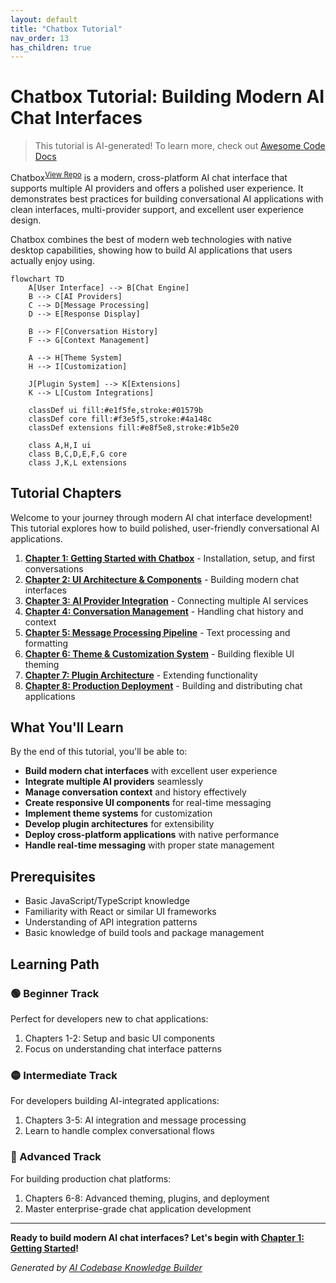 ```yaml
---
layout: default
title: "Chatbox Tutorial"
nav_order: 13
has_children: true
---
```


# Chatbox Tutorial: Building Modern AI Chat Interfaces

> This tutorial is AI-generated! To learn more, check out [Awesome Code Docs](https://github.com/johnxie/awesome-code-docs)

Chatbox<sup>[View Repo](https://github.com/chatboxai/chatbox)</sup> is a modern, cross-platform AI chat interface that supports multiple AI providers and offers a polished user experience. It demonstrates best practices for building conversational AI applications with clean interfaces, multi-provider support, and excellent user experience design.

Chatbox combines the best of modern web technologies with native desktop capabilities, showing how to build AI applications that users actually enjoy using.

```mermaid
flowchart TD
    A[User Interface] --> B[Chat Engine]
    B --> C[AI Providers]
    C --> D[Message Processing]
    D --> E[Response Display]

    B --> F[Conversation History]
    F --> G[Context Management]

    A --> H[Theme System]
    H --> I[Customization]

    J[Plugin System] --> K[Extensions]
    K --> L[Custom Integrations]

    classDef ui fill:#e1f5fe,stroke:#01579b
    classDef core fill:#f3e5f5,stroke:#4a148c
    classDef extensions fill:#e8f5e8,stroke:#1b5e20

    class A,H,I ui
    class B,C,D,E,F,G core
    class J,K,L extensions
```

## Tutorial Chapters

Welcome to your journey through modern AI chat interface development! This tutorial explores how to build polished, user-friendly conversational AI applications.

1. **[Chapter 1: Getting Started with Chatbox](01-getting-started.md)** - Installation, setup, and first conversations
2. **[Chapter 2: UI Architecture & Components](02-ui-architecture.md)** - Building modern chat interfaces
3. **[Chapter 3: AI Provider Integration](03-ai-providers.md)** - Connecting multiple AI services
4. **[Chapter 4: Conversation Management](04-conversation-management.md)** - Handling chat history and context
5. **[Chapter 5: Message Processing Pipeline](05-message-processing.md)** - Text processing and formatting
6. **[Chapter 6: Theme & Customization System](06-theme-system.md)** - Building flexible UI theming
7. **[Chapter 7: Plugin Architecture](07-plugin-system.md)** - Extending functionality
8. **[Chapter 8: Production Deployment](08-production-deployment.md)** - Building and distributing chat applications

## What You'll Learn

By the end of this tutorial, you'll be able to:

- **Build modern chat interfaces** with excellent user experience
- **Integrate multiple AI providers** seamlessly
- **Manage conversation context** and history effectively
- **Create responsive UI components** for real-time messaging
- **Implement theme systems** for customization
- **Develop plugin architectures** for extensibility
- **Deploy cross-platform applications** with native performance
- **Handle real-time messaging** with proper state management

## Prerequisites

- Basic JavaScript/TypeScript knowledge
- Familiarity with React or similar UI frameworks
- Understanding of API integration patterns
- Basic knowledge of build tools and package management

## Learning Path

### 🟢 Beginner Track
Perfect for developers new to chat applications:
1. Chapters 1-2: Setup and basic UI components
2. Focus on understanding chat interface patterns

### 🟡 Intermediate Track
For developers building AI-integrated applications:
1. Chapters 3-5: AI integration and message processing
2. Learn to handle complex conversational flows

### 🔴 Advanced Track
For building production chat platforms:
1. Chapters 6-8: Advanced theming, plugins, and deployment
2. Master enterprise-grade chat application development

---

**Ready to build modern AI chat interfaces? Let's begin with [Chapter 1: Getting Started](01-getting-started.md)!**

*Generated by [AI Codebase Knowledge Builder](https://github.com/The-Pocket/Tutorial-Codebase-Knowledge)*
